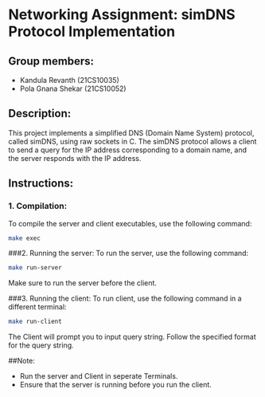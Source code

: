 # Networking Assignment: simDNS Protocol Implementation

## Group members:
- Kandula Revanth (21CS10035)
- Pola Gnana Shekar (21CS10052)

## Description:
This project implements a simplified DNS (Domain Name System) protocol, called simDNS, using raw sockets in C. The simDNS protocol allows a client to send a query for the IP address corresponding to a domain name, and the server responds with the IP address.

## Instructions:

### 1. Compilation:
To compile the server and client executables, use the following command:
```bash
make exec
```

###2. Running the server:
To run the server, use the following command:
```bash
make run-server
```
Make sure to run the server before the client.

###3. Running the client:
To run client, use the following command in a different terminal:
```bash
make run-client
```
The Client will prompt you to input query string. Follow the specified format for the query string.

##Note:
- Run the server and Client in seperate Terminals.
- Ensure that the server is running before you run the client.